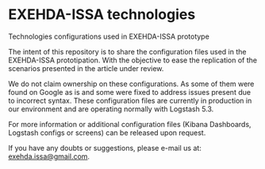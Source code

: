# EXEHDA-ISSA technologies
Technologies configurations used in EXEHDA-ISSA prototype

The intent of this repository is to share the configuration files used in the EXEHDA-ISSA prototipation. With the objective to ease the replication of the scenarios presented in the article under review.

We do not claim ownership on these configurations. As some of them were found on Google as is and some were fixed to address issues present due to incorrect syntax.
These configuration files are currently in production in our environment and are operating normally with Logstash 5.3.

For more information or additional configuration files (Kibana Dashboards, Logstash configs or screens) can be released upon request. 

If you have any doubts or suggestions, please e-mail us at: exehda.issa@gmail.com.
